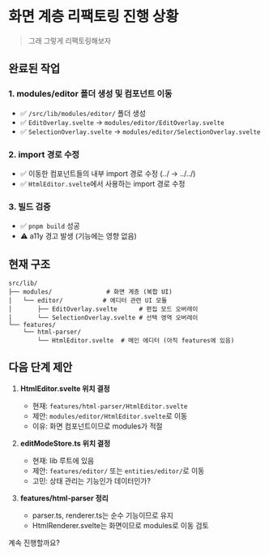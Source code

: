 # 화면 계층 리팩토링 진행 상황

> 그래 그렇게 리팩토링해보자

## 완료된 작업

### 1. modules/editor 폴더 생성 및 컴포넌트 이동
- ✅ `/src/lib/modules/editor/` 폴더 생성
- ✅ `EditOverlay.svelte` → `modules/editor/EditOverlay.svelte`
- ✅ `SelectionOverlay.svelte` → `modules/editor/SelectionOverlay.svelte`

### 2. import 경로 수정
- ✅ 이동한 컴포넌트들의 내부 import 경로 수정 (../ → ../../)
- ✅ `HtmlEditor.svelte`에서 사용하는 import 경로 수정

### 3. 빌드 검증
- ✅ `pnpm build` 성공
- ⚠️ a11y 경고 발생 (기능에는 영향 없음)

## 현재 구조

```
src/lib/
├── modules/               # 화면 계층 (복합 UI)
│   └── editor/           # 에디터 관련 UI 모듈
│       ├── EditOverlay.svelte      # 편집 모드 오버레이
│       └── SelectionOverlay.svelte # 선택 영역 오버레이
└── features/
    └── html-parser/
        └── HtmlEditor.svelte  # 메인 에디터 (아직 features에 있음)
```

## 다음 단계 제안

1. **HtmlEditor.svelte 위치 결정**
   - 현재: `features/html-parser/HtmlEditor.svelte`
   - 제안: `modules/editor/HtmlEditor.svelte`로 이동
   - 이유: 화면 컴포넌트이므로 modules가 적절

2. **editModeStore.ts 위치 결정**
   - 현재: lib 루트에 있음
   - 제안: `features/editor/` 또는 `entities/editor/`로 이동
   - 고민: 상태 관리는 기능인가 데이터인가?

3. **features/html-parser 정리**
   - parser.ts, renderer.ts는 순수 기능이므로 유지
   - HtmlRenderer.svelte는 화면이므로 modules로 이동 검토

계속 진행할까요?